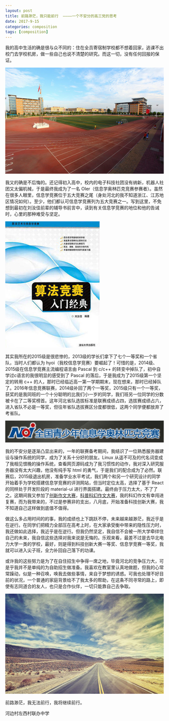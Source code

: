 ```yaml
---
layout: post
title: 前路渺茫，我只能前行  ————一个不安分的高三党的思考
date: 2017-9-15
categories: composition
tags: [composition]
---
```


我的高中生活的确是很与众不同的：住在全员寄宿制学校都不想着回家，逃课不出校门去学校机房，做一些自己也说不清楚的研究。而这一切，没有任何回报的保证。  

![](/photo/hdyz.jpg)

我又的确是不后悔的。还记得初入高中，校内的电子科技社团没有纳新，机器人社团又太偏机械，于是最终我成为了一名 OIer（信息学奥林匹克竞赛参赛者）。虽然在很多人眼里，信息学竞赛位于五大竞赛之尾（身处河北的我不知道浙江、江苏地区情况如何）。至少，他们都认可信息学竞赛列为五大竞赛之一。写到这里，不免想到最初在刘汝佳前辈的辅导书前言中，读到有关信息学竞赛的地位和他的告诫时，心里的那种难受与坚定。  

![](/photo/algorithmguide.jpg)

其实我所在的2015级是很悲惨的，2013级的学长们拿下了七个一等奖和一个省队，当时人们都认为 hyoi（我校信息学竞赛）要崛起了！可惜的是，2014级、2015级在信息学竞赛主流编程语言由 Pascal 到 c/c++ 的转变中掉队了，初中自学过c语言的我很明显的感受到了 Pascal 的落后，于是我成为了2015级第一个坚定的转用 c++ 的人，那时已经临近高一第一学期期末，现在想来，那时已经掉队了。2016年信息竞赛联赛，2014级补回了两个一等奖，2015级只有一个一等奖，获奖的是我同班的一个十分聪明的比我们小一岁的同学，我们班另一位同学的分数被卡在了二等奖榜首。这年河北省队选拔标准是联赛成绩占四，选拔赛成绩占六，进入省队不必是一等奖，但往年省队选拔赛区分度都很低，这两个同学便都放弃了考省队。  

![](/photo/noi.png)

我的不安分是逐渐凸显出来的，一年的联赛备考期间，我结识了一位熟悉服务器建设与操作系统的同学，成为了关系十分好的朋友。Linux 从遥不可及的代名词变成了我相见恨晚的操作系统，查看网页源码成为了我习惯性的动作，我对深入研究服务器没有太大兴趣，他没有纯手写 html 的勇气，于是我们的配合成为了必然。联赛后，2015级退出机房，准备学业水平考试，我们两个和另一个研究设计的同学开始着手为学校搭建信息学竞赛的评测网站，但当时定位太高，选择了基于 React 的同样处于开发阶段的 material-ui 进行界面搭建。最终由于压力太大，不了了之。这期间我又参加了[创新作文大赛](/composition/2017/03/15/composition/)，[科普科幻作文大赛](/composition/2017/04/15/composition/)，我的科幻作文有幸闯进复赛，而为我带来的，不过是参赛非的支出，八月底，开始准备科技创新大赛，我不知道自己这样做到底值不值得。  

做这么多占用时间的的事，我的成绩也上下跳跃不停，未来越来越渺茫，我近乎是在逆行。在同学们把精力全部压在高考上时，在大家承受衡中带来的隐性压力时，我还做如此选择，我近乎是在逆行。但我仍然坚定，我自信不会被一所大学牵绊住自己的未来，我自信这些选择对我来说是无悔的。乐观来看，最差不过是去华北电力大学一类的学校，最好，则是得到科技创新大赛一等奖、信息学竞赛一等奖，我就可以进入尖子班，全力补回自己落下的功课。  

或许我的这些努力是为了在自住招生中争得一席之地，毕竟河北的竞争压力大，可是乎我并不是单纯的为自助招生做准备。我喜欢在教室里认真地做题，但我的心常常躁动，似是一种召唤，唤我去做些事情，来自于梦想的诱惑。可我也处理不好目前的状况，一个普通的家庭背景给不了我太多的帮助，在这条不同寻常的路上，即使有志同道合的友人，也只是合作伙伴，一切只能靠自己去争取。  

![](/photo/road.jpg)

前路渺茫，我无法前行，我将继续前行。  

河边村左西村联办中学
